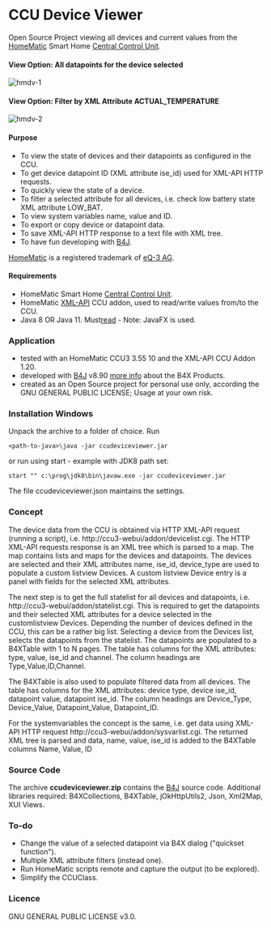# CCU Device Viewer
Open Source Project viewing all devices and current values from the [HomeMatic](https://www.homematic.com) Smart Home [Central Control Unit](https://www.eq-3.com/products/homematic/detail/smart-home-central-control-unit-ccu3.html).
#### View Option: All datapoints for the device selected
![hmdv-1](https://user-images.githubusercontent.com/47274144/109273097-07c49400-7812-11eb-97cc-531363982171.png)
#### View Option: Filter by XML Attribute ACTUAL_TEMPERATURE
![hmdv-2](https://user-images.githubusercontent.com/47274144/109273125-114dfc00-7812-11eb-8013-e798bbfc17a6.png)

#### Purpose
* To view the state of devices and their datapoints as configured in the CCU.
* To get device datapoint ID (XML attribute ise_id) used for XML-API HTTP requests.
* To quickly view the state of a device.
* To filter a selected attribute for all devices, i.e. check low battery state XML attribute LOW_BAT.
* To view system variables name, value and ID.
* To export or copy device or datapoint data.
* To save XML-API HTTP response to a text file with XML tree.
* To have fun developing with [B4J](https://www.b4x.com/b4j.html).

[HomeMatic](https://www.homematic.com) is a registered trademark of [eQ-3 AG](https://www.eq-3.com/start.html).

#### Requirements
* HomeMatic Smart Home [Central Control Unit](https://www.eq-3.com/products/homematic/detail/smart-home-central-control-unit-ccu3.html).
* HomeMatic [XML-API](https://github.com/hobbyquaker/XML-API) CCU addon, used to read/write values from/to the CCU.
* Java 8 OR Java 11. Must[read](https://www.b4x.com/b4j.html) - Note: JavaFX is used.

### Application
* tested with an HomeMatic CCU3 3.55 10 and the XML-API CCU Addon 1.20.
* developed with [B4J](https://www.b4x.com/b4j.html) v8.90 [more info](https://www.b4x.com) about the B4X Products.
* created as an Open Source project for personal use only, according the GNU GENERAL PUBLIC LICENSE; Usage at your own risk.

### Installation Windows
Unpack the archive to a folder of choice.
Run
```
<path-to-java>\java -jar ccudeviceviewer.jar
```
or run using start - example with JDK8 path set:
```
start "" c:\prog\jdk8\bin\javaw.exe -jar ccudeviceviewer.jar
```

The file ccudeviceviewer.json maintains the settings.

### Concept
The device data from the CCU is obtained via HTTP XML-API request (running a script), i.e. http://ccu3-webui/addon/devicelist.cgi.
The HTTP XML-API requests response is an XML tree which is parsed to a map. The map contains lists and maps for the devices and datapoints.
The devices are selected and their XML attributes name, ise_id, device_type are used to populate a custom listview Devices.
A custom listview Device entry is a panel with fields for the selected XML attributes.

The next step is to get the full statelist for all devices and datapoints, i.e. http://ccu3-webui/addon/statelist.cgi.
This is required to get the datapoints and their selected XML attributes for a device selected in the customlistview Devices.
Depending the number of devices defined in the CCU, this can be a rather big list.
Selecting a device from the Devices list, selects the datapoints from the statelist.
The datapoints are populated to a B4XTable with 1 to N pages.
The table has columns for the XML attributes: type, value, ise_id and channel.
The column headings are Type,Value,ID,Channel.

The B4XTable is also used to populate filtered data from all devices.
The table has columns for the XML attributes: device type, device ise_id, datapoint value, datapoint ise_id.
The column headings are Device_Type, Device_Value, Datapoint_Value, Datapoint_ID.

For the systemvariables the concept is the same, i.e. get data using XML-API HTTP request http://ccu3-webui/addon/sysvarlist.cgi.
The returned XML tree is parsed and data, name, value, ise_id is added to the B4XTable columns Name, Value, ID

### Source Code
The archive **ccudeviceviewer.zip** contains the [B4J](https://www.b4x.com/b4j.html) source code.
Additional libraries required: B4XCollections, B4XTable, jOkHttpUtils2, Json, Xml2Map, XUI Views.

### To-do
* Change the value of a selected datapoint via B4X dialog ("quickset function").
* Multiple XML attribute filters (instead one).
* Run HomeMatic scripts remote and capture the output (to be explored).
* Simplify the CCUClass.

### Licence
GNU GENERAL PUBLIC LICENSE v3.0.

